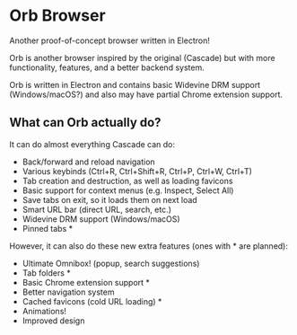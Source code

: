 # Orb Browser
Another proof-of-concept browser written in Electron!

Orb is another browser inspired by the original (Cascade) but with more functionality, features, and a better backend system.

Orb is written in Electron and contains basic Widevine DRM support (Windows/macOS?) and also may have partial Chrome extension support.

## What can Orb actually do?
It can do almost everything Cascade can do:
- Back/forward and reload navigation
- Various keybinds (Ctrl+R, Ctrl+Shift+R, Ctrl+P, Ctrl+W, Ctrl+T)
- Tab creation and destruction, as well as loading favicons
- Basic support for context menus (e.g. Inspect, Select All)
- Save tabs on exit, so it loads them on next load
- Smart URL bar (direct URL, search, etc.)
- Widevine DRM support (Windows/macOS)
- Pinned tabs *

However, it can also do these new extra features (ones with * are planned):
- Ultimate Omnibox! (popup, search suggestions)
- Tab folders *
- Basic Chrome extension support *
- Better navigation system
- Cached favicons (cold URL loading) *
- Animations!
- Improved design